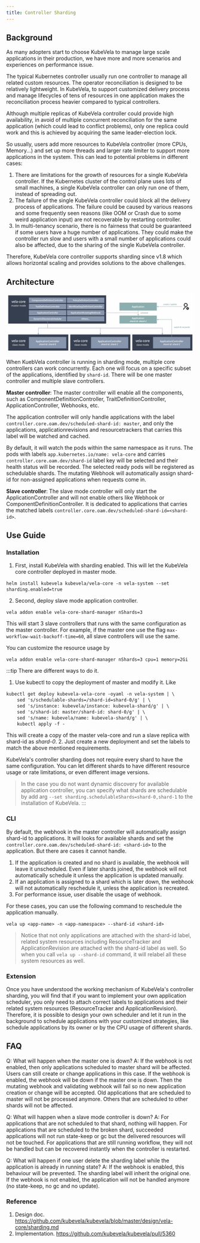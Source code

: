 ```yaml
---
title: Controller Sharding
---
```


## Background

As many adopters start to choose KubeVela to manage large scale applications in their production, we have more and more scenarios and experiences on performance issue.

The typical Kubernetes controller usually run one controller to manage all related custom resources. The operator reconciliation is designed to be relatively lightweight. In KubeVela, to support customized delivery process and manage lifecycles of tens of resources in one application makes the reconciliation process heavier compared to typical controllers.

Although multiple replicas of KubeVela controller could provide high availability, in avoid of multiple concurrent reconciliation for the same application (which could lead to conflict problems), only one replica could work and this is achieved by acquiring the same leader-election lock.

So usually, users add more resources to KubeVela controller (more CPUs, Memory...) and set up more threads and larger rate limiter to support more applications in the system. This can lead to potential problems in different cases:
1. There are limitations for the growth of resources for a single KubeVela controller. If the Kubernetes cluster of the control plane uses lots of small machines, a single KubeVela controller can only run one of them, instead of spreading out.
2. The failure of the single KubeVela controller could block all the delivery process of applications. The failure could be caused by various reasons and some frequently seen reasons (like OOM or Crash due to some weird application input) are not recoverable by restarting controller.
3. In multi-tenancy scenario, there is no fairness that could be guaranteed if some users have a huge number of applications. They could make the controller run slow and users with a small number of applications could also be affected, due to the sharing of the single KubeVela controller.

Therefore, KubeVela core controller supports sharding since v1.8 which allows horizontal scaling and provides solutions to the above challenges.

## Architecture

![image](../../resources/vela-core-sharding-arch.jpg)

When KuebVela controller is running in sharding mode, multiple core controllers can work concurrently. Each one will focus on a specific subset of the applications, identified by `shard-id`. There will be one master controller and multiple slave controllers.

**Master controller**: The master controller will enable all the components, such as ComponentDefinitionController, TraitDefinitionController, ApplicationController, Webhooks, etc.

The application controller will only handle applications with the label `controller.core.oam.dev/scheduled-shard-id: master`, and only the applications, applicationrevisions and resourcetrackers that carries this label will be watched and cached.

By default, it will watch the pods within the same namespace as it runs. The pods with labels `app.kubernetes.io/name: vela-core` and carries `controller.core.oam.dev/shard-id` label key will be selected and their health status will be recorded. The selected ready pods will be registered as schedulable shards. The mutating Webhook will automatically assign shard-id for non-assigned applications when requests come in.

**Slave controller**: The slave mode controller will only start the ApplicationController and will not enable others like Webhook or ComponentDefinitionController. It is dedicated to applications that carries the matched labels `controller.core.oam.dev/scheduled-shard-id=<shard-id>`.

## Use Guide

### Installation

1. First, install KubeVela with sharding enabled. This will let the KubeVela core controller deployed in master mode.

```shell
helm install kubevela kubevela/vela-core -n vela-system --set sharding.enabled=true
```

2. Second, deploy slave mode application controller.

```shell
vela addon enable vela-core-shard-manager nShards=3
```

This will start 3 slave controllers that runs with the same configuration as the master controller. For example, if the master one use the flag `max-workflow-wait-backoff-time=60`, all slave controllers will use the same.

You can customize the resource usage by

```shell
vela addon enable vela-core-shard-manager nShards=3 cpu=1 memory=2Gi
```

:::tip
There are different ways to do it.
1. Use kubectl to copy the deployment of master and modify it. Like
```shell
kubectl get deploy kubevela-vela-core -oyaml -n vela-system | \
    sed 's/schedulable-shards=/shard-id=shard-0/g' | \
    sed 's/instance: kubevela/instance: kubevela-shard/g' | \
    sed 's/shard-id: master/shard-id: shard-0/g' | \
    sed 's/name: kubevela/name: kubevela-shard/g' | \
    kubectl apply -f -
```
This will create a copy of the master vela-core and run a slave replica with shard-id as *shard-0*.
2. Just create a new deployment and set the labels to match the above mentioned requirements.

KubeVela's controller sharding does not require every shard to have the same configuration. You can let different shards to have different resource usage or rate limitations, or even different image versions.

> In the case you do not want dynamic discovery for available application controller, you can specify what shards are schedulable by add arg `--set sharding.schedulableShards=shard-0,shard-1` to the installation of KubeVela.
:::

### CLI

By default, the webhook in the master controller will automatically assign shard-id to applications. It will looks for available shards and set the `controller.core.oam.dev/scheduled-shard-id: <shard-id>` to the application. But there are cases it cannot handle.

1. If the application is created and no shard is available, the webhook will leave it unscheduled. Even if later shards joined, the webhook will not automatically schedule it unless the application is updated manually.
2. If an application is assigned to a shard which is later down, the webhook will not automatically reschedule it, unless the application is recreated.
3. For performance issue, user disable the usage of webhook.

For these cases, you can use the following command to reschedule the application manually.
```shell
vela up <app-name> -n <app-namespace> --shard-id <shard-id>
```

> Notice that not only applications are attached with the shard-id label, related system resources including ResourceTracker and ApplicationRevision are attached with the shard-id label as well. So when you call `vela up --shard-id` command, it will relabel all these system resources as well.

### Extension

Once you have understood the working mechanism of KubeVela's controller sharding, you will find that if you want to implement your own application scheduler, you only need to attach correct labels to applications and their related system resources (ResourceTracker and ApplicationRevision). Therefore, it is possible to design your own scheduler and let it run in the background to schedule applications with your customized strategies, like schedule applications by its owner or by the CPU usage of different shards.

## FAQ

Q: What will happen when the master one is down?
A: If the webhook is not enabled, then only applications scheduled to master shard will be affected. Users can still create or change applications in this case. If the webhook is enabled, the webhook will be down if the master one is down. Then the mutating webhook and validating webhook will fail so no new application creation or change will be accepted. Old applications that are scheduled to master will not be processed anymore. Others that are scheduled to other shards will not be affected.

Q: What will happen when a slave mode controller is down?
A: For applications that are not scheduled to that shard, nothing will happen. For applications that are scheduled to the broken shard, succeeded applications will not run state-keep or gc but the delivered resources will not be touched. For applications that are still running workflow, they will not be handled but can be recovered instantly when the controller is restarted.

Q: What will happen if one user delete the sharding label while the application is already in running state?
A: If the webhook is enabled, this behaviour will be prevented. The sharding label will inherit the original one. If the webhook is not enabled, the application will not be handled anymore (no state-keep, no gc and no update).

### Reference

1. Design doc. https://github.com/kubevela/kubevela/blob/master/design/vela-core/sharding.md
2. Implementation. https://github.com/kubevela/kubevela/pull/5360
